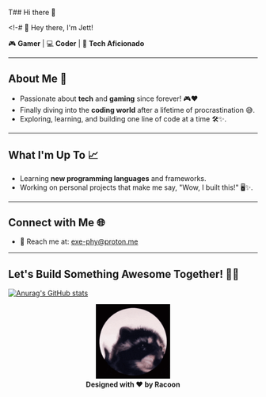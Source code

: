 T## Hi there 👋

<!-# 👋 Hey there, I'm Jett! 

🎮 **Gamer** | 💻 **Coder** | 🔧 **Tech Aficionado**

---

## About Me 🚀
- Passionate about **tech** and **gaming** since forever! 🎮❤️
- Finally diving into the **coding world** after a lifetime of procrastination 😅.
- Exploring, learning, and building one line of code at a time 🛠️✨.


---

## What I'm Up To 📈
- Learning **new programming languages** and frameworks.  
- Working on personal projects that make me say, "Wow, I built this!" 🖥️✨.  
  

---

## Connect with Me 🌐
- 📧 Reach me at: exe-phy@proton.me

---

## Let's Build Something Awesome Together! 🚀🎉

[![Anurag's GitHub stats](https://github-readme-stats.vercel.app/api?username=exe-padawan)](https://github.com/anuraghazra/github-readme-stats)


<p align="center">
  <img src="mapache-pedro.gif" alt="Awesome GIF" width="150" />
  <br>
  <b>Designed with ❤️ by Racoon</b>
</p>
